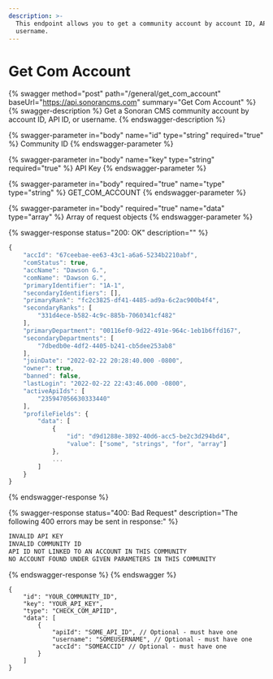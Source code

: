 ```yaml
---
description: >-
  This endpoint allows you to get a community account by account ID, API ID, or
  username.
---
```


# Get Com Account

{% swagger method="post" path="/general/get_com_account" baseUrl="https://api.sonorancms.com" summary="Get Com Account" %}
{% swagger-description %}
Get a Sonoran CMS community account by account ID, API ID, or username.
{% endswagger-description %}

{% swagger-parameter in="body" name="id" type="string" required="true" %}
Community ID
{% endswagger-parameter %}

{% swagger-parameter in="body" name="key" type="string" required="true" %}
API Key
{% endswagger-parameter %}

{% swagger-parameter in="body" required="true" name="type" type="string" %}
GET_COM_ACCOUNT
{% endswagger-parameter %}

{% swagger-parameter in="body" required="true" name="data" type="array" %}
Array of request objects
{% endswagger-parameter %}

{% swagger-response status="200: OK" description="" %}
```javascript
{
    "accId": "67ceebae-ee63-43c1-a6a6-5234b2210abf",
    "comStatus": true,
    "accName": "Dawson G.",
    "comName": "Dawson G.",
    "primaryIdentifier": "1A-1",
    "secondaryIdentifiers": [],
    "primaryRank": "fc2c3825-df41-4485-ad9a-6c2ac900b4f4",
    "secondaryRanks": [
        "331d4ece-b582-4c9c-885b-7060341cf482"
    ],
    "primaryDepartment": "00116ef0-9d22-491e-964c-1eb1b6ffd167",
    "secondaryDepartments": [
        "7dbedb0e-4df2-4405-b241-cb5dee253ab8"
    ],
    "joinDate": "2022-02-22 20:28:40.000 -0800",
    "owner": true,
    "banned": false,
    "lastLogin": "2022-02-22 22:43:46.000 -0800",
    "activeApiIds": [
        "235947056630333440"
    ],
    "profileFields": {
        "data": [
            {
                "id": "d9d1288e-3892-40d6-acc5-be2c3d294bd4",
                "value": ["some", "strings", "for", "array"]
            },
            ...
        ]
    }
}
```
{% endswagger-response %}

{% swagger-response status="400: Bad Request" description="The following 400 errors may be sent in response:" %}
```javascript
INVALID API KEY
INVALID COMMUNITY ID
API ID NOT LINKED TO AN ACCOUNT IN THIS COMMUNITY
NO ACCOUNT FOUND UNDER GIVEN PARAMETERS IN THIS COMMUNITY
```
{% endswagger-response %}
{% endswagger %}

```
{
    "id": "YOUR_COMMUNITY_ID",
    "key": "YOUR_API_KEY",
    "type": "CHECK_COM_APIID",
    "data": [
        {
            "apiId": "SOME_API_ID", // Optional - must have one
            "username": "SOMEUSERNAME", // Optional - must have one
            "accId": "SOMEACCID" // Optional - must have one
        }
    ]
}
```
